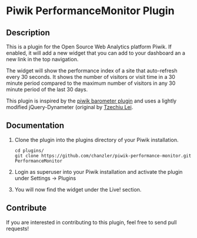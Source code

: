 # Piwik PerformanceMonitor Plugin

## Description

This is a plugin for the Open Source Web Analytics platform Piwik. If enabled, it will add a new widget that you can add to your dashboard an a new link in the top navigation.

The widget will show the performance index of a site that auto-refresh every 30 seconds. It shows the number of visitors or visit time in a 30 minute period compared to the maximum number of visitors in any 30 minute period of the last 30 days.

This plugin is inspired by the [piwik barometer plugin](https://github.com/halfdan/piwik-barometer-plugin) and uses a lightly modified jQuery-Dynameter (original by [Tzechiu Lei](http://tze1.com/dynameter/).

## Documentation

1. Clone the plugin into the plugins directory of your Piwik installation.

   ```
   cd plugins/
   git clone https://github.com/chanzler/piwik-performance-monitor.git PerformanceMonitor
   ```

2. Login as superuser into your Piwik installation and activate the plugin under Settings -> Plugins

3. You will now find the widget under the Live! section.

## Contribute

If you are interested in contributing to this plugin, feel free to send pull requests!

